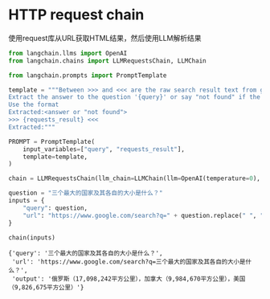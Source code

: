 # HTTP request chain

使用request库从URL获取HTML结果，然后使用LLM解析结果

```python
from langchain.llms import OpenAI
from langchain.chains import LLMRequestsChain, LLMChain
```


```python
from langchain.prompts import PromptTemplate

template = """Between >>> and <<< are the raw search result text from google.
Extract the answer to the question '{query}' or say "not found" if the information is not contained.
Use the format
Extracted:<answer or "not found">
>>> {requests_result} <<<
Extracted:"""

PROMPT = PromptTemplate(
    input_variables=["query", "requests_result"],
    template=template,
)
```


```python
chain = LLMRequestsChain(llm_chain=LLMChain(llm=OpenAI(temperature=0), prompt=PROMPT))
```


```python
question = "三个最大的国家及其各自的大小是什么？"
inputs = {
    "query": question,
    "url": "https://www.google.com/search?q=" + question.replace(" ", "+"),
}
```


```python
chain(inputs)
```




    {'query': '三个最大的国家及其各自的大小是什么？',
     'url': 'https://www.google.com/search?q=三个最大的国家及其各自的大小是什么？',
     'output': '俄罗斯（17,098,242平方公里），加拿大（9,984,670平方公里），美国（9,826,675平方公里）'}




```python

```